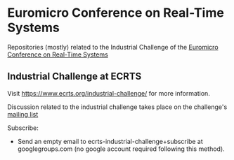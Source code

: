 # Euromicro Conference on Real-Time Systems

Repositories (mostly) related to the Industrial Challenge of the
[Euromicro Conference on Real-Time Systems](www.ecrts.org)

## Industrial Challenge at ECRTS
Visit https://www.ecrts.org/industrial-challenge/ for more information.

Discussion related to the industrial challenge takes place on the
challenge's [mailing list](https://groups.google.com/g/ecrts-industrial-challenge)

Subscribe:
 * Send an empty email to ecrts-industrial-challenge+subscribe at
   googlegroups.com (no google account required following this method).
